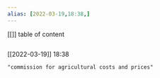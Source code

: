 ```yaml
---
alias: [2022-03-19,18:38,]
---
```

[[]]
table of content
```toc
```

[[2022-03-19]] 18:38

```query
"commission for agricultural costs and prices"
```